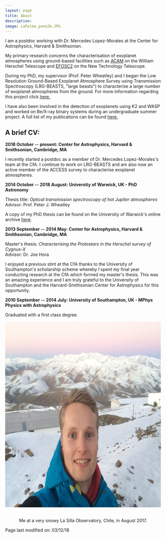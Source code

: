 ```yaml
---
layout: page
title: About
description: 
image: LaPalma_pano2b.JPG
---
```


I am a postdoc working with Dr. Mercedes Lopez-Morales at the Center for Astrophysics, Harvard & Smithsonian. 

My primary research concerns the characterisation of exoplanet atmospheres using ground-based facilities such as [ACAM](http://www.ing.iac.es/Astronomy/instruments/acam/index.html) on the William Herschel Telescope and [EFOSC2](https://www.eso.org/sci/facilities/lasilla/instruments/efosc.html) on the New Technology Telescope.

During my PhD, my supervisor (Prof. Peter Wheatley) and I began the Low Resolution Ground-Based Exoplanet Atmosphere Survey using Transmission Spectroscopy (LRG-BEASTS, "large beasts") to characterise a large number of exoplanet atmospheres from the ground. For more information regarding this project click [here.](./LRG-BEASTS.html)

I have also been involved in the detection of exoplanets using K2 and WASP and worked on Be/X-ray binary systems during an undergraduate summer project. A full list of my publications can be found [here.](./publications.html)


## A brief CV:

**2018 October -- present: Center for Astrophysics, Harvard & Smithsonian, Cambridge, MA**

I recently started a postdoc as a member of Dr. Mercedes Lopez-Morales's team at the CfA. I continue to work on LRG-BEASTS and am also now an active member of the ACCESS survey to characterise exoplanet atmospheres.


**2014 October -- 2018 August: University of Warwick, UK - PhD Astronomy**

Thesis title: _Optical transmission spectroscopy of hot Jupiter atmospheres_ <br>
Advisor: Prof. Peter J. Wheatley <br>

A copy of my PhD thesis can be found on the University of Warwick's online archive [here](https://wrap.warwick.ac.uk/111014/).


**2013 September -- 2014 May: Center for Astrophysics, Harvard & Smithsonian, Cambridge, MA**

Master's thesis: _Characterising the Protostars in the Herschel survey of Cygnus-X_ <br>
Advisor: Dr. Joe Hora 

I enjoyed a previous stint at the CfA thanks to the University of Southampton's scholarship scheme whereby I spent my final year conducting research at the CfA which formed my master's thesis. This was an amazing experience and I am truly grateful to the University of Southampton and the Harvard-Smithsonian Center for Astrophysics for this opportunity.


**2010 September -- 2014 July: University of Southampton, UK - MPhys Physics with Astrophysics**

Graduated with a first class degree.




<center><img src="assets/images/me_LaSilla.JPG" style="width:825px;height:600px;">

<br> Me at a very snowy La Silla Observatory, Chile, in August 2017.
</center>

Page last modified on: 03/12/18
